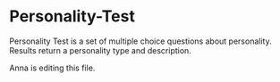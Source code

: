 # Personality-Test
Personality Test is a set of multiple choice questions about personality. Results return a personality type and description.

Anna is editing this file.
